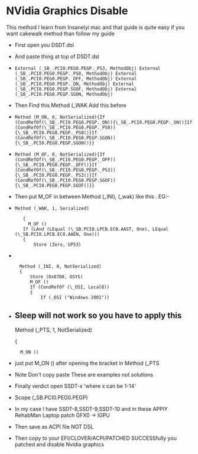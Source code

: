 # NVidia Graphics Disable
This method I learn from Insanelyi mac and that guide is quite easy
if you want cakewalk method than follow my guide
- First open you DSDT.dsl
- And paste thing at top of DSDT.dsl
- `External (_SB_.PCI0.PEG0.PEGP._PS3, MethodObj)
External (_SB_.PCI0.PEG0.PEGP._PS0, MethodObj)
External (_SB_.PCI0.PEG0.PEGP._OFF, MethodObj)
External (_SB_.PCI0.PEG0.PEGP._ON, MethodObj)
External (_SB_.PCI0.PEG0.PEGP.SGOF, MethodObj)
External (_SB_.PCI0.PEG0.PEGP.SGON, MethodObj)`
-  Then Find this Method (_WAK
Add this before

- `Method (M_ON, 0, NotSerialized){If (CondRefOf(\_SB_.PCI0.PEG0.PEGP._ON)){\_SB_.PCI0.PEG0.PEGP._ON()}If (CondRefOf(\_SB_.PCI0.PEG0.PEGP._PS0)){\_SB_.PCI0.PEG0.PEGP._PS0()}If (CondRefOf(\_SB_.PCI0.PEG0.PEGP.SGON)){\_SB_.PCI0.PEG0.PEGP.SGON()}}`
- `Method (M_OF, 0, NotSerialized){If (CondRefOf(\_SB_.PCI0.PEG0.PEGP._OFF)){\_SB_.PCI0.PEG0.PEGP._OFF()}If (CondRefOf(\_SB_.PCI0.PEG0.PEGP._PS3)){\_SB_.PCI0.PEG0.PEGP._PS3()}If (CondRefOf(\_SB_.PCI0.PEG0.PEGP.SGOF)){\_SB_.PCI0.PEG0.PEGP.SGOF()}}`
- Then put M_OF in between Method (_INI), (_wak) like this . EG:-
-
      Method (_WAK, 1, Serialized)

         {
           M_OF ()
         If (LAnd (LEqual (\_SB.PCI0.LPCB.EC0.AAST, One), LEqual (\_SB.PCI0.LPCB.EC0.AAEN, One)))
         {
             Store (Zero, GP53)

-

         Method (_INI, 0, NotSerialized)
         {
             Store (0x07D0, OSYS)
             M_OF ()
             If (CondRefOf (\_OSI, Local0))
             {
                 If (_OSI ("Windows 2001"))

- Sleep will not work so you have to apply this
  -
  Method (_PTS, 1, NotSerialized)

     {

        M_ON ()

- just put M_ON () after opening the bracket in Method (_PTS
- Note Don't copy paste These are examples not solutions
- Finally verdict open SSDT-x 'where x can be 1-14'
- Scope (\_SB.PCI0.PEG0.PEGP)
- In my case I have SSDT-8,SSDT-9,SSDT-10 and in these APPlY RehabMan Laptop patch GFX0 -> IGPU
- Then save as ACPI file NOT DSL
- Then copy to your EFI/CLOVER/ACPI/PATCHED
SUCCESSfully you patched and disable Nvidia graphics
